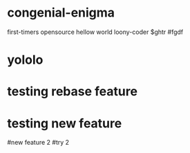 # congenial-enigma
first-timers opensource
hellow world
loony-coder
$ghtr
#fgdf 
# yololo
# testing rebase feature
# testing new feature
#new feature 2
#try 2